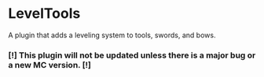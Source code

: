 # LevelTools
A plugin that adds a leveling system to tools, swords, and bows.

### [!] This plugin will not be updated unless there is a major bug or a new MC version. [!]
